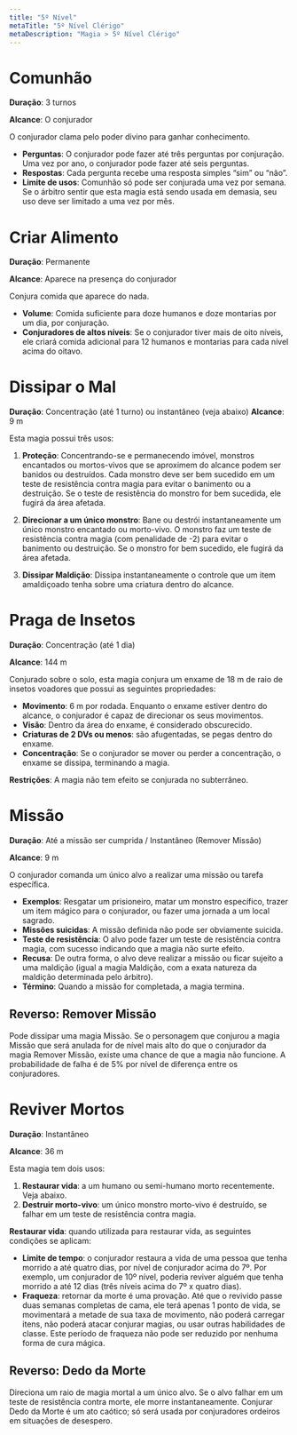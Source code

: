 ```yaml
---
title: "5º Nível"
metaTitle: "5º Nível Clérigo"
metaDescription: "Magia > 5º Nível Clérigo"
---
```


# Comunhão
**Duração**: 3 turnos

**Alcance**: O conjurador

O conjurador clama pelo poder divino para ganhar conhecimento.

* **Perguntas**: O conjurador pode fazer até três perguntas por conjuração. Uma vez por ano, o conjurador pode fazer até seis perguntas.
* **Respostas**: Cada pergunta recebe uma resposta simples “sim” ou “não”.
* **Limite de usos**: Comunhão só pode ser conjurada uma vez por semana. Se o árbitro sentir que esta magia está sendo usada em demasia, seu uso deve ser limitado a uma vez por mês.




# Criar Alimento
**Duração**: Permanente

**Alcance**: Aparece na presença do conjurador

Conjura comida que aparece do nada.

* **Volume**: Comida suficiente para doze humanos e doze montarias por um dia, por conjuração.
* **Conjuradores de altos níveis**: Se o conjurador tiver mais de oito níveis, ele criará comida adicional para 12 humanos e montarias para cada nível acima do oitavo.




# Dissipar o Mal
**Duração**: Concentração (até 1 turno) ou instantâneo (veja abaixo)
**Alcance**: 9 m

Esta magia possui três usos:

1. **Proteção**: Concentrando-se e permanecendo imóvel, monstros encantados ou mortos-vivos que se aproximem do alcance podem ser banidos ou destruídos. Cada monstro deve ser bem sucedido em um teste de resistência contra magia para evitar o banimento ou a destruição. Se o teste de resistência do monstro for bem sucedida, ele fugirá da área afetada.

2. **Direcionar a um único monstro**: Bane ou destrói instantaneamente um único monstro encantado ou morto-vivo. O monstro faz um teste de resistência contra magia (com penalidade de -2) para evitar o banimento ou destruição. Se o monstro for bem sucedido, ele fugirá da área afetada.

3. **Dissipar Maldição**: Dissipa instantaneamente o controle que um item amaldiçoado tenha sobre uma criatura dentro do alcance.




# Praga de Insetos
**Duração**: Concentração (até 1 dia)

**Alcance**: 144 m

Conjurado sobre o solo, esta magia conjura um enxame de 18 m de raio de insetos voadores que possui as seguintes propriedades:

* **Movimento**: 6 m por rodada. Enquanto o enxame estiver dentro do alcance, o conjurador é capaz de direcionar os seus movimentos.
* **Visão**: Dentro da área do enxame, é considerado obscurecido.
* **Criaturas de 2 DVs ou menos**: são afugentadas, se pegas dentro do enxame.
* **Concentração**: Se o conjurador se mover ou perder a concentração, o enxame se dissipa, terminando a magia.

**Restrições**: A magia não tem efeito se conjurada no subterrâneo.




# Missão
**Duração**: Até a missão ser cumprida / Instantâneo (Remover Missão)

**Alcance**: 9 m

O conjurador comanda um único alvo a realizar uma missão ou tarefa específica.

* **Exemplos**: Resgatar um prisioneiro, matar um monstro específico, trazer um item mágico para o conjurador, ou fazer uma jornada a um local sagrado.
* **Missões suicidas**: A missão definida não pode ser obviamente suicida.
* **Teste de resistência**: O alvo pode fazer um teste de resistência contra magia, com sucesso indicando que a magia não surte efeito.
* **Recusa**: De outra forma, o alvo deve realizar a missão ou ficar sujeito a uma maldição (igual a magia Maldição, com a exata natureza da maldição determinada pelo árbitro).
* **Término**: Quando a missão for completada, a magia termina.

## Reverso: Remover Missão
Pode dissipar uma magia Missão. Se o personagem que conjurou a magia Missão que será anulada for de nível mais alto do que o conjurador da magia Remover Missão, existe uma chance de que a magia não funcione. A probabilidade de falha é de 5% por nível de diferença entre os conjuradores.




# Reviver Mortos
**Duração**: Instantâneo

**Alcance**: 36 m

Esta magia tem dois usos:

1. **Restaurar vida**: a um humano ou semi-humano morto recentemente. Veja abaixo.
2. **Destruir morto-vivo**: um único monstro morto-vivo é destruído, se falhar em um teste de resistência contra magia.

**Restaurar vida**: quando utilizada para restaurar vida, as seguintes condições se aplicam:

* **Limite de tempo**: o conjurador restaura a vida de uma pessoa que tenha morrido a até quatro dias, por nível de conjurador acima do 7º. Por exemplo, um conjurador de 10º nível, poderia reviver alguém que tenha morrido a até 12 dias (três níveis acima do 7º x quatro dias).
* **Fraqueza**: retornar da morte é uma provação. Até que o revivido passe duas semanas completas de cama, ele terá apenas 1 ponto de vida, se movimentará a metade de sua taxa de movimento, não poderá carregar itens, não poderá atacar conjurar magias, ou usar outras habilidades de classe. Este período de fraqueza não pode ser reduzido por nenhuma forma de cura mágica.

## Reverso: Dedo da Morte
Direciona um raio de magia mortal a um único alvo. Se o alvo falhar em um teste de resistência contra morte, ele morre instantaneamente. Conjurar Dedo da Morte é um ato caótico; só será usada por conjuradores ordeiros em situações de desespero.
